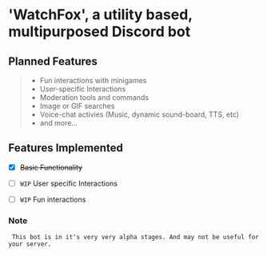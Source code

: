 # 'WatchFox', a utility based, multipurposed Discord bot

## Planned Features
> * Fun interactions with minigames
> * User-specific Interactions
> * Moderation tools and commands
> * Image or GIF searches
> * Voice-chat activies (Music, dynamic sound-board, TTS, etc)
> * and more...  

## Features Implemented
- [X] ~~Basic Functionality~~
- [ ] `WIP` User specific Interactions
- [ ] `WIP` Fun interactions


### Note
` This bot is in it's very very alpha stages. And may not be useful for your server.`

